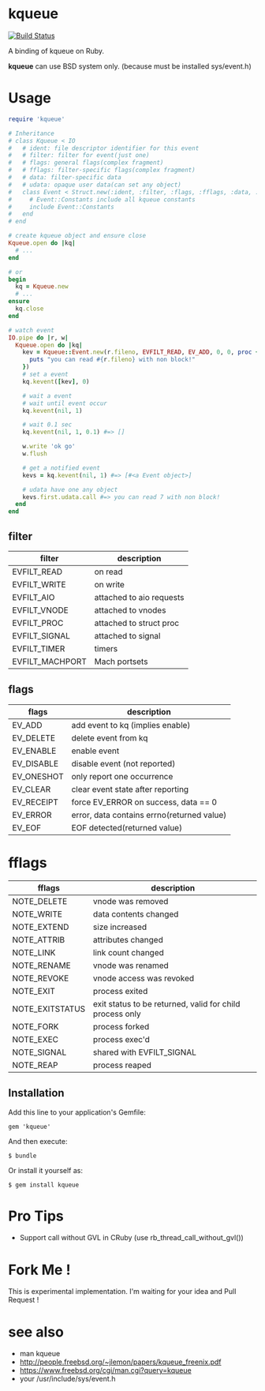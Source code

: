 kqueue
===

[![Build Status](https://travis-ci.org/ksss/kqueue.svg?branch=master)](https://travis-ci.org/ksss/kqueue)

A binding of kqueue on Ruby.

**kqueue** can use BSD system only. (because must be installed sys/event.h)

# Usage

```ruby
require 'kqueue'

# Inheritance
# class Kqueue < IO
#   # ident: file descriptor identifier for this event
#   # filter: filter for event(just one)
#   # flags: general flags(complex fragment)
#   # fflags: filter-specific flags(complex fragment)
#   # data: filter-specific data
#   # udata: opaque user data(can set any object)
#   class Event < Struct.new(:ident, :filter, :flags, :fflags, :data, :udata)
#     # Event::Constants include all kqueue constants
#     include Event::Constants
#   end
# end

# create kqueue object and ensure close
Kqueue.open do |kq|
  # ...
end

# or
begin
  kq = Kqueue.new
  # ...
ensure
  kq.close
end

# watch event
IO.pipe do |r, w|
  Kqueue.open do |kq|
    kev = Kqueue::Event.new(r.fileno, EVFILT_READ, EV_ADD, 0, 0, proc {
      puts "you can read #{r.fileno} with non block!"
    })
    # set a event
    kq.kevent([kev], 0)

    # wait a event
    # wait until event occur
    kq.kevent(nil, 1)

    # wait 0.1 sec
    kq.kevent(nil, 1, 0.1) #=> []

    w.write 'ok go'
    w.flush

    # get a notified event
    kevs = kq.kevent(nil, 1) #=> [#<a Event object>]

    # udata have one any object
    kevs.first.udata.call #=> you can read 7 with non block!
  end
end
```

## filter

filter|description
---|---
EVFILT_READ|on read
EVFILT_WRITE|on write
EVFILT_AIO|attached to aio requests
EVFILT_VNODE|attached to vnodes
EVFILT_PROC|attached to struct proc
EVFILT_SIGNAL|attached to signal
EVFILT_TIMER|timers
EVFILT_MACHPORT|Mach portsets

## flags

flags|description
---|---
EV_ADD|add event to kq (implies enable)
EV_DELETE|delete event from kq
EV_ENABLE|enable event
EV_DISABLE|disable event (not reported)
EV_ONESHOT|only report one occurrence
EV_CLEAR|clear event state after reporting
EV_RECEIPT|force EV_ERROR on success, data == 0
EV_ERROR|error, data contains errno(returned value)
EV_EOF|EOF detected(returned value)

# fflags

fflags|description
---|---
NOTE_DELETE|vnode was removed
NOTE_WRITE|data contents changed
NOTE_EXTEND|size increased
NOTE_ATTRIB|attributes changed
NOTE_LINK|link count changed
NOTE_RENAME|vnode was renamed
NOTE_REVOKE|vnode access was revoked
NOTE_EXIT|process exited
NOTE_EXITSTATUS|exit status to be returned, valid for child process only
NOTE_FORK|process forked
NOTE_EXEC|process exec'd
NOTE_SIGNAL|shared with EVFILT_SIGNAL
NOTE_REAP|process reaped

## Installation

Add this line to your application's Gemfile:

    gem 'kqueue'

And then execute:

    $ bundle

Or install it yourself as:

    $ gem install kqueue

# Pro Tips

- Support call without GVL in CRuby (use rb\_thread\_call\_without\_gvl())

# Fork Me !

This is experimental implementation.
I'm waiting for your idea and Pull Request !

# see also

- man kqueue
- http://people.freebsd.org/~jlemon/papers/kqueue_freenix.pdf
- https://www.freebsd.org/cgi/man.cgi?query=kqueue
- your /usr/include/sys/event.h
